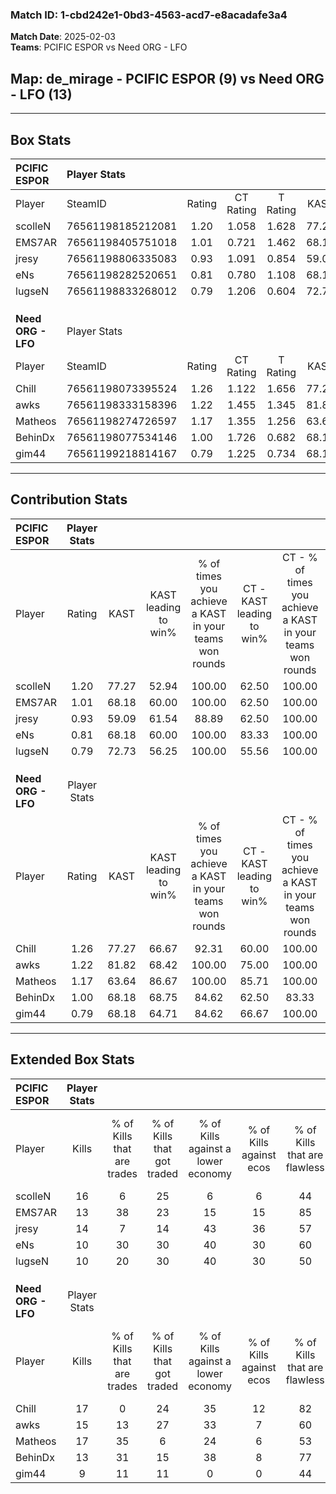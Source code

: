 ### Match ID: 1-cbd242e1-0bd3-4563-acd7-e8acadafe3a4  
**Match Date**: 2025-02-03  
**Teams**: PCIFIC ESPOR vs Need ORG - LFO  

## **Map**: de_mirage - PCIFIC ESPOR (9) vs Need ORG - LFO (13)  
---  

## Box Stats  

| **PCIFIC ESPOR**   | Player Stats      |        |           |          |       |      |       |         |        |      |     |
| :- | :- | :-: | :-: | :-: | :-: | :-: | :-: | :-: | :-: | :-: | :-: |
| Player             | SteamID           | Rating | CT Rating | T Rating | KAST  | ADR  | Kills | Assists | Deaths | K/D  | HS% |
| scolleN            | 76561198185212081 |  1.20  |   1.058   |  1.628   | 77.27 | 79.4 |  16   |    2    |   13   | 1.23 | 75  |
| EMS7AR             | 76561198405751018 |  1.01  |   0.721   |  1.462   | 68.18 | 81.3 |  13   |    5    |   14   | 0.93 | 84  |
| jresy              | 76561198806335083 |  0.93  |   1.091   |  0.854   | 59.09 | 73.5 |  14   |    3    |   15   | 0.93 | 57  |
| eNs                | 76561198282520651 |  0.81  |   0.780   |  1.108   | 68.18 | 62.8 |  10   |    5    |   15   | 0.67 | 40  |
| lugseN             | 76561198833268012 |  0.79  |   1.206   |  0.604   | 72.73 | 43.6 |  10   |    1    |   14   | 0.71 | 20  |
|                    |                   |        |           |          |       |      |       |         |        |      |     |
|                    |                   |        |           |          |       |      |       |         |        |      |     |
|                    |                   |        |           |          |       |      |       |         |        |      |     |
| **Need ORG - LFO** | Player Stats      |        |           |          |       |      |       |         |        |      |     |
| Player             | SteamID           | Rating | CT Rating | T Rating | KAST  | ADR  | Kills | Assists | Deaths | K/D  | HS% |
| Chill              | 76561198073395524 |  1.26  |   1.122   |  1.656   | 77.27 | 90.9 |  17   |    4    |   14   | 1.21 | 76  |
| awks               | 76561198333158396 |  1.22  |   1.455   |  1.345   | 81.82 | 72.4 |  15   |    7    |   12   | 1.25 | 46  |
| Matheos            | 76561198274726597 |  1.17  |   1.355   |  1.256   | 63.64 | 72.8 |  17   |    3    |   11   | 1.55 | 70  |
| BehinDx            | 76561198077534146 |  1.00  |   1.726   |  0.682   | 68.18 | 77.5 |  13   |    4    |   14   | 0.93 | 84  |
| gim44              | 76561199218814167 |  0.79  |   1.225   |  0.734   | 68.18 | 49.4 |   9   |    3    |   12   | 0.75 | 44  |
---  

## Contribution Stats  

| **PCIFIC ESPOR**   | Player Stats |       |                      |                                                        |                           |                                                             |                          |                                                            |
| :- | :-: | :-: | :-: | :-: | :-: | :-: | :-: | :-: |
| Player             |    Rating    | KAST  | KAST leading to win% | % of times you achieve a KAST in your teams won rounds | CT - KAST leading to win% | CT - % of times you achieve a KAST in your teams won rounds | T - KAST leading to win% | T - % of times you achieve a KAST in your teams won rounds |
| scolleN            |     1.20     | 77.27 |        52.94         |                         100.00                         |           62.50           |                           100.00                            |          44.44           |                           100.00                           |
| EMS7AR             |     1.01     | 68.18 |        60.00         |                         100.00                         |           62.50           |                           100.00                            |          57.14           |                           100.00                           |
| jresy              |     0.93     | 59.09 |        61.54         |                         88.89                          |           62.50           |                           100.00                            |          60.00           |                           75.00                            |
| eNs                |     0.81     | 68.18 |        60.00         |                         100.00                         |           83.33           |                           100.00                            |          44.44           |                           100.00                           |
| lugseN             |     0.79     | 72.73 |        56.25         |                         100.00                         |           55.56           |                           100.00                            |          57.14           |                           100.00                           |
|                    |              |       |                      |                                                        |                           |                                                             |                          |                                                            |
|                    |              |       |                      |                                                        |                           |                                                             |                          |                                                            |
|                    |              |       |                      |                                                        |                           |                                                             |                          |                                                            |
| **Need ORG - LFO** | Player Stats |       |                      |                                                        |                           |                                                             |                          |                                                            |
| Player             |    Rating    | KAST  | KAST leading to win% | % of times you achieve a KAST in your teams won rounds | CT - KAST leading to win% | CT - % of times you achieve a KAST in your teams won rounds | T - KAST leading to win% | T - % of times you achieve a KAST in your teams won rounds |
| Chill              |     1.26     | 77.27 |        66.67         |                         92.31                          |           60.00           |                           100.00                            |          75.00           |                           85.71                            |
| awks               |     1.22     | 81.82 |        68.42         |                         100.00                         |           75.00           |                           100.00                            |          63.64           |                           100.00                           |
| Matheos            |     1.17     | 63.64 |        86.67         |                         100.00                         |           85.71           |                           100.00                            |          87.50           |                           100.00                           |
| BehinDx            |     1.00     | 68.18 |        68.75         |                         84.62                          |           62.50           |                            83.33                            |          75.00           |                           85.71                            |
| gim44              |     0.79     | 68.18 |        64.71         |                         84.62                          |           66.67           |                           100.00                            |          62.50           |                           71.43                            |
---  

## Extended Box Stats  

| **PCIFIC ESPOR**   | Player Stats |                            |                            |                                    |                         |                              |                                 |        |                             |                                     |                          |                               |                            |
| :- | :-: | :-: | :-: | :-: | :-: | :-: | :-: | :-: | :-: | :-: | :-: | :-: | :-: |
| Player             |    Kills     | % of Kills that are trades | % of Kills that got traded | % of Kills against a lower economy | % of Kills against ecos | % of Kills that are flawless | % of Kills that are close duels | Deaths | % of Deaths that get traded | % of Deaths against a lower economy | % of Deaths against ecos | % of Deaths that are flawless | % of Deaths that are close |
| scolleN            |      16      |             6              |             25             |                 6                  |            6            |              44              |               19                |   13   |             31              |                 15                  |            0             |              54               |             8              |
| EMS7AR             |      13      |             38             |             23             |                 15                 |           15            |              85              |                8                |   14   |              0              |                 14                  |            0             |              50               |             21             |
| jresy              |      14      |             7              |             14             |                 43                 |           36            |              57              |               14                |   15   |              7              |                 13                  |            0             |              67               |             13             |
| eNs                |      10      |             30             |             30             |                 40                 |           30            |              60              |               30                |   15   |             20              |                 13                  |            0             |              67               |             13             |
| lugseN             |      10      |             20             |             30             |                 40                 |           30            |              50              |               20                |   14   |             29              |                 14                  |            7             |              86               |             7              |
|                    |              |                            |                            |                                    |                         |                              |                                 |        |                             |                                     |                          |                               |                            |
|                    |              |                            |                            |                                    |                         |                              |                                 |        |                             |                                     |                          |                               |                            |
|                    |              |                            |                            |                                    |                         |                              |                                 |        |                             |                                     |                          |                               |                            |
| **Need ORG - LFO** | Player Stats |                            |                            |                                    |                         |                              |                                 |        |                             |                                     |                          |                               |                            |
| Player             |    Kills     | % of Kills that are trades | % of Kills that got traded | % of Kills against a lower economy | % of Kills against ecos | % of Kills that are flawless | % of Kills that are close duels | Deaths | % of Deaths that get traded | % of Deaths against a lower economy | % of Deaths against ecos | % of Deaths that are flawless | % of Deaths that are close |
| Chill              |      17      |             0              |             24             |                 35                 |           12            |              82              |                6                |   14   |             21              |                  7                  |            7             |              64               |             14             |
| awks               |      15      |             13             |             27             |                 33                 |            7            |              60              |                7                |   12   |             33              |                 25                  |            17            |              50               |             17             |
| Matheos            |      17      |             35             |             6              |                 24                 |            6            |              53              |               24                |   11   |             18              |                 18                  |            9             |              64               |             18             |
| BehinDx            |      13      |             31             |             15             |                 38                 |            8            |              77              |               15                |   14   |             29              |                 14                  |            7             |              57               |             29             |
| gim44              |      9       |             11             |             11             |                 0                  |            0            |              44              |               22                |   12   |             17              |                 25                  |            8             |              58               |             17             |
